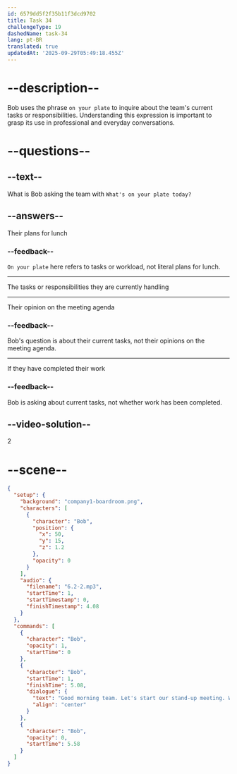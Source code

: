 ```yaml
---
id: 6579dd5f2f35b11f3dcd9702
title: Task 34
challengeType: 19
dashedName: task-34
lang: pt-BR
translated: true
updatedAt: '2025-09-29T05:49:18.455Z'
---
```


<!-- (Audio) Bob: Good morning, team. Let's start our stand-up meeting. What's on your plate today? -->

# --description--

Bob uses the phrase `on your plate` to inquire about the team's current tasks or responsibilities. Understanding this expression is important to grasp its use in professional and everyday conversations.

# --questions--

## --text--

What is Bob asking the team with `What's on your plate today?`

## --answers--

Their plans for lunch

### --feedback--

`On your plate` here refers to tasks or workload, not literal plans for lunch.

---

The tasks or responsibilities they are currently handling

---

Their opinion on the meeting agenda

### --feedback--

Bob's question is about their current tasks, not their opinions on the meeting agenda.

---

If they have completed their work

### --feedback--

Bob is asking about current tasks, not whether work has been completed.

## --video-solution--

2

# --scene--

```json
{
  "setup": {
    "background": "company1-boardroom.png",
    "characters": [
      {
        "character": "Bob",
        "position": {
          "x": 50,
          "y": 15,
          "z": 1.2
        },
        "opacity": 0
      }
    ],
    "audio": {
      "filename": "6.2-2.mp3",
      "startTime": 1,
      "startTimestamp": 0,
      "finishTimestamp": 4.08
    }
  },
  "commands": [
    {
      "character": "Bob",
      "opacity": 1,
      "startTime": 0
    },
    {
      "character": "Bob",
      "startTime": 1,
      "finishTime": 5.08,
      "dialogue": {
        "text": "Good morning team. Let's start our stand-up meeting. What's on your plate today?",
        "align": "center"
      }
    },
    {
      "character": "Bob",
      "opacity": 0,
      "startTime": 5.58
    }
  ]
}
```
